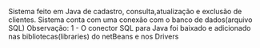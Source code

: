 Sistema feito em Java de cadastro, consulta,atualização e exclusão de clientes. 
Sistema conta com uma conexão com o banco de dados(arquivo SQL)
Observação: 
1 - O conector SQL para Java foi baixado e adicionado nas bibliotecas(libraries) do netBeans e nos Drivers
